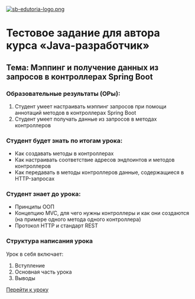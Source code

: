 [![sb-edutoria-logo.png](https://i.postimg.cc/8s8NwgCD/sb-edutoria-logo.png)](https://postimg.cc/8fb2P3Wn)

# Тестовое задание для автора курса «Java-разработчик»

## Тема: Мэппинг и получение данных из запросов в контроллерах Spring Boot

### Образовательные результаты (ОРы):

1) Студент умеет настраивать мэппинг запросов при помощи аннотаций методов в контроллерах Spring Boot  
2) Студент умеет получать данные из запросов в методах контроллеров  

### Студент будет знать по итогам урока:  

- Как создавать методы в контроллерах  
- Как настраивать соответствие адресов эндпоинтов и методов контроллеров  
- Как передавать в методы контроллеров данные, содержащиеся в HTTP-запросах  

### Студент знает до урока:  

- Принципы ООП  
- Концепцию MVC, для чего нужны контроллеры и как они создаются (на примере одного метода одного контроллера)  
- Протокол HTTP и стандарт REST  

### Структура написания урока  

Урок в себя включает:  

1. Вступление  
2. Основная часть урока  
3. Выводы  

[Перейти к уроку](https://github.com/sproshchaev/edutoria-demo/blob/main/Java%20Developer/Mapping%20and%20Retrieving%20Data%20from%20Requests%20in%20Spring%20Boot%20Controllers.md)
